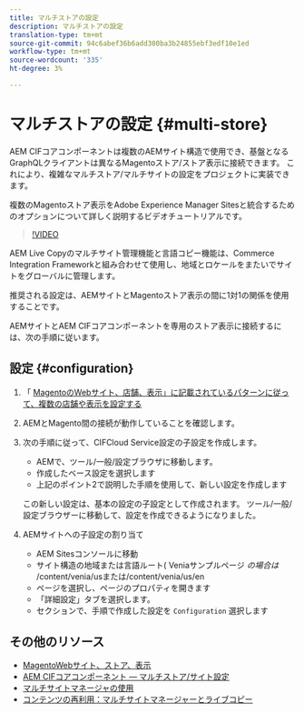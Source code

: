 ```yaml
---
title: マルチストアの設定
description: マルチストアの設定
translation-type: tm+mt
source-git-commit: 94c6abef36b6add300ba3b24855ebf3edf10e1ed
workflow-type: tm+mt
source-wordcount: '335'
ht-degree: 3%

---
```



# マルチストアの設定 {#multi-store}

AEM CIFコアコンポーネントは複数のAEMサイト構造で使用でき、基盤となるGraphQLクライアントは異なるMagentoストア/ストア表示に接続できます。 これにより、複雑なマルチストア/マルチサイトの設定をプロジェクトに実装できます。

複数のMagentoストア表示をAdobe Experience Manager Sitesと統合するためのオプションについて詳しく説明するビデオチュートリアルです。

>[!VIDEO](https://video.tv.adobe.com/v/28952/?quality=12)

AEM Live Copyのマルチサイト管理機能と言語コピー機能は、Commerce Integration Frameworkと組み合わせて使用し、地域とロケールをまたいでサイトをグローバルに管理します。

推奨される設定は、AEMサイトとMagentoストア表示の間に1対1の関係を使用することです。

AEMサイトとAEM CIFコアコンポーネントを専用のストア表示に接続するには、次の手順に従います。

## 設定 {#configuration}

1. 「 [MagentoのWebサイト、店舗、表示」に記載されているパターンに従って、複数の店舗や表示を設定する](https://docs.magento.com/m2/ce/user_guide/stores/websites-stores-views.html)

2. AEMとMagento間の接続が動作していることを確認します。

3. 次の手順に従って、CIFCloud Service設定の子設定を作成します。

   * AEMで、ツール/一般/設定ブラウザに移動します。
   * 作成したベース設定を選択します
   * 上記のポイント2で説明した手順を使用して、新しい設定を作成します

   この新しい設定は、基本の設定の子設定として作成されます。 ツール/一般/設定ブラウザーに移動して、設定を作成できるようになりました。

4. AEMサイトへの子設定の割り当て

   * AEM Sitesコンソールに移動
   * サイト構造の地域または言語ルート( Veniaサンプルページ _の場合は_ /content/venia/usまたは/content/venia/us/en
   * ページを選択し、ページのプロパティを開きます
   * 「詳細設定」タブを選択します。
   * セクションで、手順で作成した設定を `Configuration` 選択します

## その他のリソース

* [MagentoWebサイト、ストア、表示](https://docs.magento.com/m2/ce/user_guide/stores/websites-stores-views.html)
* [AEM CIFコアコンポーネント — マルチストア/サイト設定](https://github.com/adobe/aem-core-cif-components/wiki/configuration#multi-store--site-configuration)
* [マルチサイトマネージャの使用](https://docs.adobe.com/content/help/en/experience-manager-learn/sites/translation/multi-site-manager-feature-video-use.html)
* [コンテンツの再利用：マルチサイトマネージャーとライブコピー](https://helpx.adobe.com/experience-manager/6-5/sites/administering/using/msm.html)
